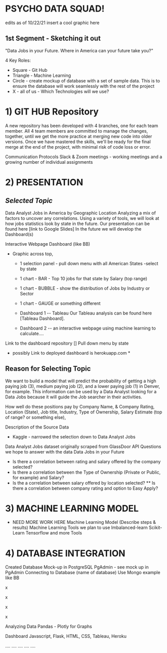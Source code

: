 # PSYCHO DATA SQUAD!
edits as of 10/22/21 insert a cool graphic here 

##   1st Segment - Sketching it out
 
"Data Jobs in your Future. Where in America can your future take you?"


4 Key Roles:
* Square - Git Hub 
* Triangle - Machine Learning
* Circle - create mockup of database with a set of sample data.
This is to ensure the database will work seamlessly with the rest of the project
* X - all of us - Which Technologies will we use?
# 1) GIT HUB Repository
A new repository has been developed with 4 branches, one for each team member. All 4 team members are committed to manage the changes, together, until we get the more practice at merging new code into older versions.
Once we have mastered the skills, we'll be ready for the final merge at the end of the project, with minimal risk of code loss or error.

Communication Protocols
Slack & Zoom meetings - working meetings and a growing number of individual assignments

# 2) PRESENTATION
## *Selected Topic*
Data Analyst Jobs in America by Geographic Location Analyzing a mix of factors to uncover any correlations.
Using a variety of tools, we will look at how jobs statistics look by state in the future. Our presentation can be found here [link to Google Slides] In the future we will develop the Dashboard(s)

Interactive Webpage Dashboard (like BB) 
- Graphic across top,
   - 1 selection panel - pull down menu with all American States -select by state
   - 1 chart - BAR - Top 10 jobs for that state by Salary (top range)
   - 1 chart - BUBBLE - show the distribution of Jobs by Industry or Sector
   - 1 chart - GAUGE or something different
   - Dashboard 1 -- Tableau Our Tableau analysis can be found here [Tableau Dashboard].

   - Dashboard 2 -- an interactive webpage using machine learning to calculate....

Link to the dashboard repository []
Pull down menu by state
 * possibly Link to deployed dashboard is herokuapp.com *

## Reason for Selecting Topic
We want to build a model that will predict the probability of getting a high paying job (3), medium paying job (2), and a lower paying job (1) in Denver, for example.
This information can be used by a Data Analyst looking for a Data Jobs because it will guide the Job searcher in their activities.

How well do these positions pay by Company Name, & Company Rating, Location (State), Job title, Industry, Type of Ownership, Salary Estimate (top of range? or something else),

Description of the Source Data
 - Kaggle - narrowed the selection down to Data Analyst Jobs

Data Analyst Jobs dataset originally scraped from GlassDoor API
Questions we hope to answer with the data
Data Jobs in your Future

*  Is there a correlation between rating and salary offered by the company selected?
*  Is there a correlation between the Type of Ownership (Private or Public, for example) and Salary?
*  Is the a correlation between salary offered by location selected?
** Is there a correlation between company rating and option to Easy Apply?
# 3) MACHINE LEARNING MODEL
* NEED MORE WORK HERE     Machine Learning Model (Describe steps & results)
Machine Learning Tools we plan to use
Imbalanced-learn
Scikit-Learn
Tensorflow and more
Tools

# 4) DATABASE INTEGRATION
Created Database Mock-up in 
PostgreSQL PgAdmin - see mock up in PgAdmin
Connecting to Database
(name of database) Use Mongo example like BB

x

x

x

x

Analyzing Data
Pandas - Plotly for Graphs

Dashboard
Javascript, Flask, HTML, CSS, Tableau, Heroku





....
....
....
....
....
